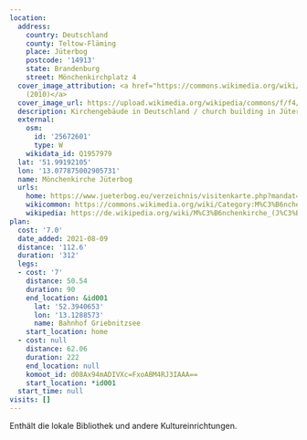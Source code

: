 ```yaml
---
location:
  address:
    country: Deutschland
    county: Teltow-Fläming
    place: Jüterbog
    postcode: '14913'
    state: Brandenburg
    street: Mönchenkirchplatz 4
  cover_image_attribution: <a href="https://commons.wikimedia.org/wiki/File:M%C3%B6chenkirche_Am_Frauentor_J%C3%BCterbog.jpg">Clemensfranz
    (2010)</a>
  cover_image_url: https://upload.wikimedia.org/wikipedia/commons/f/f4/M%C3%B6chenkirche_Am_Frauentor_J%C3%BCterbog.jpg
  description: Kirchengebäude in Deutschland / church building in Jüterbog, Germany
  external:
    osm:
      id: '25672601'
      type: W
    wikidata_id: Q1957979
  lat: '51.99192105'
  lon: '13.077875002905731'
  name: Mönchenkirche Jüterbog
  urls:
    home: https://www.jueterbog.eu/verzeichnis/visitenkarte.php?mandat=143610
    wikicommon: https://commons.wikimedia.org/wiki/Category:M%C3%B6nchenkirche
    wikipedia: https://de.wikipedia.org/wiki/M%C3%B6nchenkirche_(J%C3%BCterbog)
plan:
  cost: '7.0'
  date_added: 2021-08-09
  distance: '112.6'
  duration: '312'
  legs:
  - cost: '7'
    distance: 50.54
    duration: 90
    end_location: &id001
      lat: '52.3940653'
      lon: '13.1288573'
      name: Bahnhof Griebnitzsee
    start_location: home
  - cost: null
    distance: 62.06
    duration: 222
    end_location: null
    komoot_id: d08Ax94mADIVXc=FxoABM4RJ3IAAA==
    start_location: *id001
  start_time: null
visits: []
---
```


Enthält die lokale Bibliothek und andere Kultureinrichtungen.
